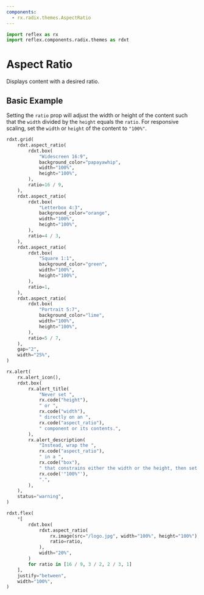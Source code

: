 ```yaml
---
components:
  - rx.radix.themes.AspectRatio
---
```


```python exec
import reflex as rx
import reflex.components.radix.themes as rdxt
```

# Aspect Ratio

Displays content with a desired ratio.

## Basic Example

Setting the `ratio` prop will adjust the width or height
of the content such that the `width` divided by the `height` equals the `ratio`.
For responsive scaling, set the `width` or `height` of the content to `"100%"`.

```python demo
rdxt.grid(
    rdxt.aspect_ratio(
        rdxt.box(
            "Widescreen 16:9",
            background_color="papayawhip",
            width="100%",
            height="100%",
        ),
        ratio=16 / 9,
    ),
    rdxt.aspect_ratio(
        rdxt.box(
            "Letterbox 4:3",
            background_color="orange",
            width="100%",
            height="100%",
        ),
        ratio=4 / 3,
    ),
    rdxt.aspect_ratio(
        rdxt.box(
            "Square 1:1",
            background_color="green",
            width="100%",
            height="100%",
        ),
        ratio=1,
    ),
    rdxt.aspect_ratio(
        rdxt.box(
            "Portrait 5:7",
            background_color="lime",
            width="100%",
            height="100%",
        ),
        ratio=5 / 7,
    ),
    gap="2",
    width="25%",
)
```

```python eval
rx.alert(
    rx.alert_icon(),
    rdxt.box(
        rx.alert_title(
            "Never set ",
            rx.code("height"),
            " or ",
            rx.code("width"),
            " directly on an ",
            rx.code("aspect_ratio"),
            " component or its contents.",
        ),
        rx.alert_description(
            "Instead, wrap the ",
            rx.code("aspect_ratio"),
            " in a ",
            rx.code("box"),
            " that constrains either the width or the height, then set the content width and height to ",
            rx.code('"100%"'),
            ".",
        ),
    ),
    status="warning",
)
```

```python demo
rdxt.flex(
    *[
        rdxt.box(
            rdxt.aspect_ratio(
                rx.image(src="/logo.jpg", width="100%", height="100%"),
                ratio=ratio,
            ),
            width="20%",
        )
        for ratio in [16 / 9, 3 / 2, 2 / 3, 1]
    ],
    justify="between",
    width="100%",
)
```
